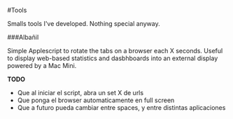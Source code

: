 #Tools


Smalls tools I've developed. Nothing special anyway.

###Albañil 

Simple Applescript to rotate the tabs on a browser each X seconds. Useful to display web-based statistics and dasbhboards into an external display powered by a Mac Mini. 

**TODO**

* Que al iniciar el script, abra un set X de urls
* Que ponga el browser automaticamente en full screen
* Que a futuro pueda cambiar entre spaces, y entre distintas aplicaciones
